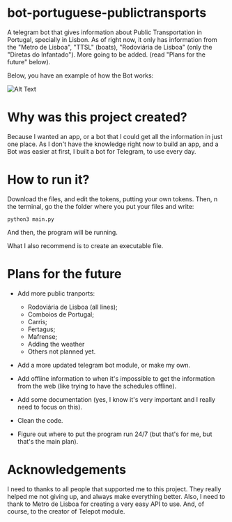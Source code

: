 # bot-portuguese-publictransports
A telegram bot that gives information about Public Transportation in Portugal, specially in Lisbon. 
As of right now, it only has information from the "Metro de Lisboa", "TTSL" (boats), "Rodoviária de Lisboa" (only the "Diretas do Infantado"). More going to be added. (read "Plans for the future" below).



Below, you have an example of how the Bot works:

![Alt Text](https://media.giphy.com/media/YnGoodK3UjaUXNKqyv/giphy.gif)

# Why was this project created?
Because I wanted an app, or a bot that I could get all the information in just one place. As I don't have the knowledge right now to build an app, and a Bot was easier at first, I built a bot for Telegram, to use every day.

# How to run it?
Download the files, and edit the tokens, putting your own tokens. 
Then, n the terminal, go the the folder where you put your files and write:

```
python3 main.py
```
And then, the program will be running.

What I also recommend is to create an executable file. 

# Plans for the future
* Add more public tranports:
  * Rodoviária de Lisboa (all lines);
  * Comboios de Portugal;
  * Carris;
  * Fertagus;
  * Mafrense;
  * Adding the weather
  * Others not planned yet.

* Add a more updated telegram bot module, or make my own.

* Add offline information to when it's impossible to get the information from the web (like trying to have the schedules offline).

* Add some documentation (yes, I know it's very important and I really need to focus on this).

* Clean the code.

* Figure out where to put the program run 24/7 (but that's for me, but that's the main plan).

# Acknowledgements
I need to thanks to all people that supported me to this project. They really helped me not giving up, and always make everything better.
Also, I need to thank to Metro de Lisboa for creating a very easy API to use. And, of course, to the creator of Telepot module. 
